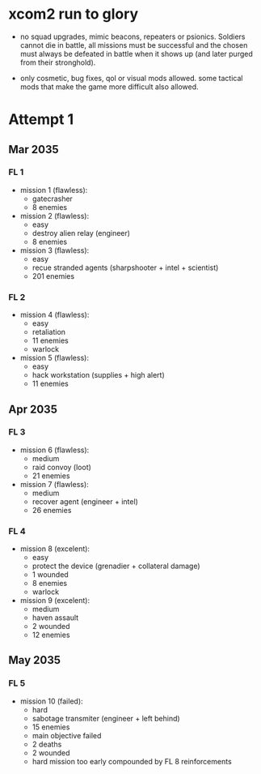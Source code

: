# xcom2 run to glory

- no squad upgrades, mimic beacons, repeaters or psionics. Soldiers cannot die in battle, all missions must be successful and the chosen must always be defeated in battle when it shows up (and later purged from their stronghold).

- only cosmetic, bug fixes, qol or visual mods allowed. some tactical mods that make the game more difficult also allowed.

# Attempt 1

## Mar 2035
### FL 1
- mission 1 (flawless):
  - gatecrasher
  - 8 enemies
- mission 2 (flawless):
  - easy
  - destroy alien relay (engineer)
  - 8 enemies
- mission 3 (flawless):
  - easy
  - recue stranded agents (sharpshooter + intel + scientist)
  - 201 enemies
### FL 2
- mission 4 (flawless):
  - easy
  - retaliation
  - 11 enemies
  - warlock
- mission 5 (flawless):
  - easy
  - hack workstation (supplies + high alert)
  - 11 enemies
## Apr 2035
### FL 3
- mission 6 (flawless):
  - medium
  - raid convoy (loot)
  - 21 enemies
- mission 7 (flawless):
  - medium
  - recover agent (engineer + intel)
  - 26 enemies
### FL 4
- mission 8 (excelent):
  - easy
  - protect the device (grenadier + collateral damage)
  - 1 wounded
  - 8 enemies
  - warlock
- mission 9 (excelent):
  - medium
  - haven assault
  - 2 wounded
  - 12 enemies
## May 2035
### FL 5
- mission 10 (failed):
  - hard
  - sabotage transmiter (engineer + left behind)
  - 15 enemies
  - main objective failed
  - 2 deaths
  - 2 wounded
  - hard mission too early compounded by FL 8 reinforcements